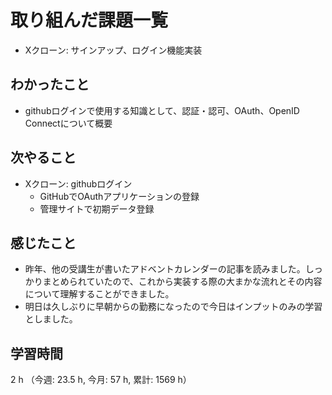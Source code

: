 # 取り組んだ課題一覧
- Xクローン: サインアップ、ログイン機能実装

## わかったこと
- githubログインで使用する知識として、認証・認可、OAuth、OpenID Connectについて概要       
    
## 次やること
- Xクローン: githubログイン
    - GitHubでOAuthアプリケーションの登録
    - 管理サイトで初期データ登録

## 感じたこと
- 昨年、他の受講生が書いたアドベントカレンダーの記事を読みました。しっかりまとめられていたので、これから実装する際の大まかな流れとその内容について理解することができました。
- 明日は久しぶりに早朝からの勤務になったので今日はインプットのみの学習としました。

## 学習時間
2 h （今週: 23.5 h, 今月: 57 h, 累計: 1569 h）
